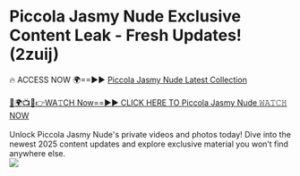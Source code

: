 # Piccola Jasmy Nude Exclusive Content Leak - Fresh Updates! (2zuij)

🔥 ACCESS NOW 🌍==►► <a href="https://tinyurl.com/yc657z5k" rel="nofollow">Piccola Jasmy Nude Latest Collection</a>
<br><br>
[🔴🌍📺📱👉WA𝚃CH Now==►► CLICK HERE TO Piccola Jasmy Nude 𝚆𝙰𝚃𝙲𝙷 NOW](https://tinyurl.com/yc657z5k)
<br><br>
Unlock Piccola Jasmy Nude's private videos and photos today! Dive into the newest 2025 content updates and explore exclusive material you won’t find anywhere else.
<br>
<a href="https://tinyurl.com/yc657z5k" rel="nofollow" data-target="animated-image.originalLink"><img src="https://camo.githubusercontent.com/8a4f000d20f83aca3bf7ec5f350d767afa0574a8a352519fd8cfa583a6f93a33/68747470733a2f2f692e696d6775722e636f6d2f644a486b345a712e676966" data-canonical-src="https://i.imgur.com/dJHk4Zq.gif" style="max-width: 100%; display: inline-block;" data-target="animated-image.originalImage"></a>
<br>
